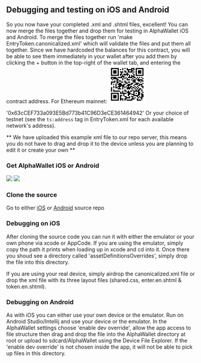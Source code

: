 ## Debugging and testing on iOS and Android
So you now have your completed .xml and .shtml files, excellent! You can now merge the files together and drop them for testing in AlphaWallet iOS and Android. To merge the files together run 'make EntryToken.canonicalized.xml' which will validate the files and put them all together. Since we have hardcoded the balances for this contract, you will be able to see them immediately in your wallet after you add them by clicking the + button in the top-right of the wallet tab, and entering the contract address.
For Ethereum mainnet:
![qr code](https://github.com/AlphaWallet/TokenScript-Examples/blob/master/tutorial/img/QR_EntryToken_ETH_address.png)

'0x63cCEF733a093E5Bd773b41C96D3eCE361464942'
Or your choice of testnet (see the `ts:address` tag in EntryToken.xml for each available network's address). 

** We have uploaded this example xml file to our repo server, this means you do not have to drag and drop it to the device unless you are planning to edit it or create your own ** 

### Get AlphaWallet iOS or Android
[<img src=https://github.com/AlphaWallet/alpha-wallet-ios/blob/master/resources/app-store-badge.png height="88">](https://itunes.apple.com/us/app/alphawallet/id1358230430?ls=1&mt=8) [<img src=https://github.com/AlphaWallet/alpha-wallet-android/blob/master/dmz/src/main/resources/static/images/googleplay.png height="68">](https://play.google.com/store/apps/details?id=io.stormbird.wallet&hl=en_US)

### Clone the source
Go to either [iOS](https://github.com/AlphaWallet/alpha-wallet-ios) or [Android](https://github.com/AlphaWallet/alpha-wallet-android) source repo

### Debugging on iOS 
After cloning the source code you can run it with either the emulator or your own phone via xcode or AppCode. If you are using the emulator, simply copy the path it prints when loading up in xcode and cd into it. Once there you shoud see a directory called 'assetDefinitionsOverrides', simply drop the file into this directory.

If you are using your real device, simply airdrop the canonicalized.xml file or drop the xml file with its three layout files (shared.css, enter.en.shtml & token.en.shtml). 

### Debugging on Android
As with iOS you can either use your own device or the emulator. Run on Android Studio/Intellij and use your device or the emulator. In the AlphaWallet settings choose 'enable dev override', allow the app access to file structure then drag and drop the file into the AlphaWallet directory at root or upload to sdcard/AlphaWallet using the Device File Explorer. If the 'enable dev override' is not chosen inside the app, it will not be able to pick up files in this directory.

